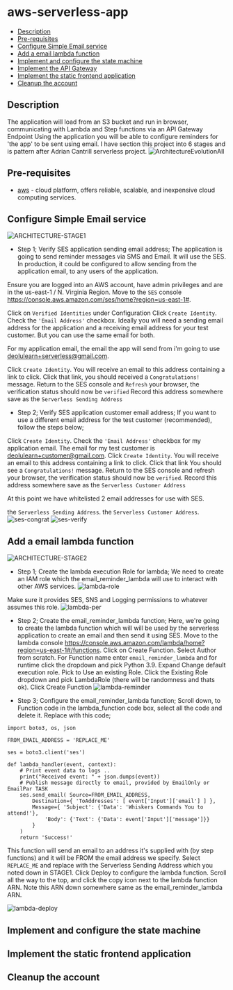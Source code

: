 # aws-serverless-app

* [Description](#description)
* [Pre-requisites](#pre-requisities)
* [Configure Simple Email service](#Configure-simple-email-service)
* [Add a email lambda function](#Add-a-email-lambda-function)
* [Implement and configure the state machine](#Implement-and-configure-the-state-machine)
* [Implement the API Gateway](#Implement-the-API-Gateway)
* [Implement the static frontend application](#Implement-the-static-frontend-application)
* [Cleanup the account](#Cleanup-the-account)

## Description
 The application will load from an S3 bucket and run in browser, communicating with Lambda and Step functions via an API Gateway Endpoint Using the application you will be able to configure reminders for 'the app' to be sent using email. I have section this project into 6 stages and is pattern after Adrian Cantrill serverless project.
 ![ArchitectureEvolutionAll](Docs/ArchitectureEvolutionAll.png)

## Pre-requisites
- [aws](https://aws.amazon.com/) - cloud platform, offers reliable, scalable, and inexpensive cloud computing services.

## Configure Simple Email service
![ARCHITECTURE-STAGE1](Docs/ARCHITECTURE-STAGE1.png)
- Step 1; Verify SES application sending email address;
The application is going to send reminder messages via SMS and Email. It will use the SES. In production, it could be configured to allow sending from the application email, to any users of the application.

Ensure you are logged into an AWS account, have admin privileges and are in the us-east-1 / N. Virginia Region.
Move to the `SES` console https://console.aws.amazon.com/ses/home?region=us-east-1#.

Click on `Verified Identities` under Configuration Click `Create Identity`. Check the `'Email Address'` checkbox. Ideally you will need a sending email address for the application and a receiving email address for your test customer. But you can use the same email for both.

For my application email, the email the app will send from i'm going to use deolulearn+serverless@gmail.com.

Click `Create Identity`. You will receive an email to this address containing a link to click. Click that link, you should received a `Congratulations!` message. Return to the SES console and `Refresh` your browser, the verification status should now be `verified`
Record this address somewhere save as the `Serverless Sending Address`

- Step 2; Verify SES application customer email address;
If you want to use a different email address for the test customer (recommended), follow the steps below;

Click `Create Identity`. Check the `'Email Address'` checkbox for my application email. The email for my test customer is  deolulearn+customer@gmail.com.
Click `Create Identity`. You will receive an email to this address containing a link to click. Click that link
You should see a `Congratulations!` message. Return to the SES console and refresh your browser, the verification status should now be `verified`. Record this address somewhere save as the `Serverless Customer Address`

At this point we have whitelisted 2 email addresses for use with SES.

the `Serverless Sending Address`.
the `Serverless Customer Address`.
![ses-congrat](Docs/ses-congrat.png)
![ses-verify](Docs/ses-verify.png)

## Add a email lambda function
![ARCHITECTURE-STAGE2](Docs/ARCHITECTURE-STAGE2.png)
- Step 1; Create the lambda execution Role for lambda;
We need to create an IAM role which the email_reminder_lambda will use to interact with other AWS services.
![lambda-role](Docs/lambda-role.png)

Make sure it provides SES, SNS and Logging permissions to whatever assumes this role.
![lambda-per](Docs/lambda-per.png)

- Step 2; Create the email_reminder_lambda function;
Here, we're going to create the lambda function which will will be used by the serverless application to create an email and then send it using SES.
Move to the lambda console https://console.aws.amazon.com/lambda/home?region=us-east-1#/functions.
Click on Create Function.
Select Author from scratch.
For Function name enter `email_reminder_lambda` and for runtime click the dropdown and pick Python 3.9.
Expand Change default execution role.
Pick to Use an existing Role.
Click the Existing Role dropdown and pick LambdaRole (there will be randomness and thats ok).
Click Create Function
![lambda-reminder](Docs/lambda-reminder.png)

- Step 3; Configure the email_reminder_lambda function;
Scroll down, to Function code in the lambda_function code box, select all the code and delete it.
Replace with this code;
```
import boto3, os, json

FROM_EMAIL_ADDRESS = 'REPLACE_ME'

ses = boto3.client('ses')

def lambda_handler(event, context):
    # Print event data to logs .. 
    print("Received event: " + json.dumps(event))
    # Publish message directly to email, provided by EmailOnly or EmailPar TASK
    ses.send_email( Source=FROM_EMAIL_ADDRESS,
        Destination={ 'ToAddresses': [ event['Input']['email'] ] }, 
        Message={ 'Subject': {'Data': 'Whiskers Commands You to attend!'},
            'Body': {'Text': {'Data': event['Input']['message']}}
        }
    )
    return 'Success!'
  ```

This function will send an email to an address it's supplied with (by step functions) and it will be FROM the email address we specify.
Select `REPLACE_ME` and replace with the Serverless Sending Address which you noted down in STAGE1.
Click Deploy to configure the lambda function.
Scroll all the way to the top, and click the copy icon next to the lambda function ARN.
Note this ARN down somewhere same as the email_reminder_lambda ARN.

![lambda-deploy](Docs/lambda-deploy.png)

## Implement and configure the state machine

## Implement the static frontend application

## Cleanup the account
